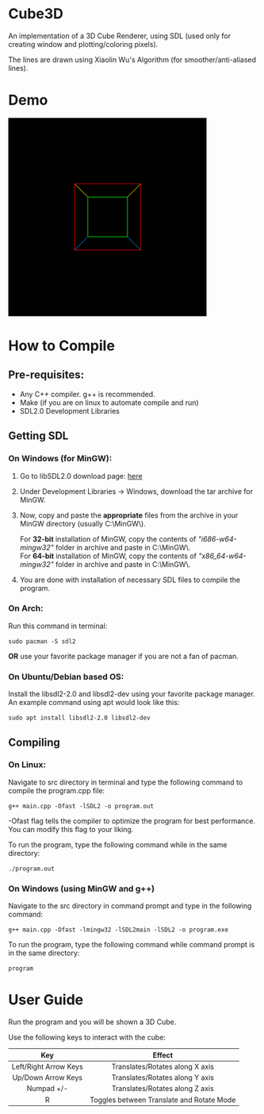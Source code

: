 # Cube3D
An implementation of a 3D Cube Renderer, using SDL (used only for creating window and plotting/coloring pixels).

The lines are drawn using Xiaolin Wu's Algorithm (for smoother/anti-aliased lines).

# Demo
![](demo.gif)

# How to Compile
## Pre-requisites:
* Any C++ compiler. g++ is recommended.
* Make (if you are on linux to automate compile and run)
* SDL2.0 Development Libraries

## Getting SDL
### On Windows (for MinGW):
1. Go to libSDL2.0 download page: [here](http://libsdl.org/download-2.0.php "libSDL2.0 Download Page")
2. Under Development Libraries -> Windows, download the tar archive for MinGW.
3. Now, copy and paste the **appropriate** files from the archive in your MinGW directory (usually C:\\MinGW\\).

   For **32-bit** installation of MinGW, copy the contents of *"i686-w64-mingw32"* folder in archive and paste in C:\\MinGW\\.  
   For **64-bit** installation of MinGW, copy the contents of *"x86_64-w64-mingw32"* folder in archive and paste in C:\\MinGW\\.  

4. You are done with installation of necessary SDL files to compile the program.

### On Arch:
Run this command in terminal:
```terminal
sudo pacman -S sdl2
```
**OR** use your favorite package manager if you are not a fan of pacman.

### On Ubuntu/Debian based OS:
Install the libsdl2-2.0 and libsdl2-dev using your favorite package manager.
An example command using apt would look like this: 
```terminal
sudo apt install libsdl2-2.0 libsdl2-dev
```

## Compiling
### On Linux:
Navigate to src directory in terminal and type the following command to compile the program.cpp file:
```terminal
g++ main.cpp -Ofast -lSDL2 -o program.out 
```

-Ofast flag tells the compiler to optimize the program for best performance. You can modify this flag to your liking.

To run the program, type the following command while in the same directory:
```terminal
./program.out
```

### On Windows (using MinGW and g++)
Navigate to the src directory in command prompt and type in the following command:
```terminal
g++ main.cpp -Ofast -lmingw32 -lSDL2main -lSDL2 -o program.exe
```
To run the program, type the following command while command prompt is in the same directory:
```terminal
program
```

# User Guide
Run the program and you will be shown a 3D Cube.

Use the following keys to interact with the cube:

| Key                   | Effect                                    |
|:---------------------:|:-----------------------------------------:|
| Left/Right Arrow Keys | Translates/Rotates along X axis           |
| Up/Down Arrow Keys    | Translates/Rotates along Y axis           |
| Numpad +/-            | Translates/Rotates along Z axis           |
| R                     | Toggles between Translate and Rotate Mode |
